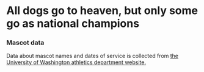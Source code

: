 # All dogs go to heaven, but only some go as national champions

### Mascot data

Data about mascot names and dates of service is collected from 
[the University of Washington athletics department website.](https://gohuskies.com/sports/2013/4/18/208229209.aspx)
